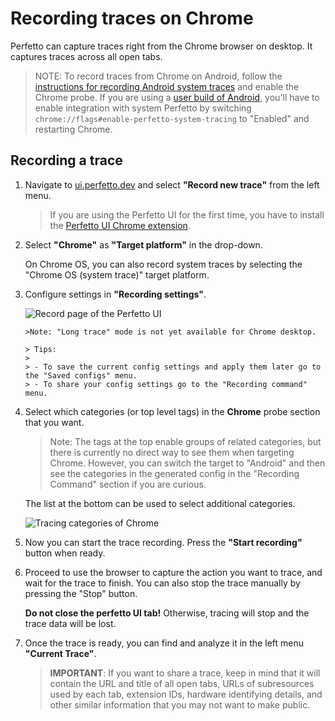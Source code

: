 # Recording traces on Chrome

Perfetto can capture traces right from the Chrome browser on desktop. It
captures traces across all open tabs.

> NOTE: To record traces from Chrome on Android, follow the
> [instructions for recording Android system traces](/docs/getting-started/system-tracing.md)
> and enable the Chrome probe. If you are using a
> [user build of Android](https://source.android.com/docs/setup/build/building#lunch),
> you'll have to enable integration with system Perfetto by switching
> `chrome://flags#enable-perfetto-system-tracing` to "Enabled" and restarting
> Chrome.

## Recording a trace

1.  Navigate to [ui.perfetto.dev](https://ui.perfetto.dev/) and select **"Record
    new trace"** from the left menu.
    > If you are using the Perfetto UI for the first time, you have to install
    > the
    > [Perfetto UI Chrome extension](https://chrome.google.com/webstore/detail/perfetto-ui/lfmkphfpdbjijhpomgecfikhfohaoine).
2.  Select **"Chrome"** as **"Target platform"** in the drop-down.

    On Chrome OS, you can also record system traces by selecting the "Chrome OS
    (system trace)" target platform.

3.  Сonfigure settings in **"Recording settings"**.

    ![Record page of the Perfetto UI](/docs/images/record-trace-chrome.png)

        >Note: "Long trace" mode is not yet available for Chrome desktop.

        > Tips:
        >
        > - To save the current config settings and apply them later go to the "Saved configs" menu.
        > - To share your config settings go to the "Recording command" menu.

    >

4.  Select which categories (or top level tags) in the **Chrome** probe section
    that you want.

    > Note: The tags at the top enable groups of related categories, but there
    > is currently no direct way to see them when targeting Chrome. However, you
    > can switch the target to "Android" and then see the categories in the
    > generated config in the "Recording Command" section if you are curious.

    The list at the bottom can be used to select additional categories.

    ![Tracing categories of Chrome](/docs/images/tracing-categories-chrome.png)

5.  Now you can start the trace recording. Press the **"Start recording"**
    button when ready.
6.  Proceed to use the browser to capture the action you want to trace, and wait
    for the trace to finish. You can also stop the trace manually by pressing
    the "Stop" button.

    **Do not close the perfetto UI tab!** Otherwise, tracing will stop and the
    trace data will be lost.

7.  Once the trace is ready, you can find and analyze it in the left menu
    **"Current Trace"**.

    > **IMPORTANT**: If you want to share a trace, keep in mind that it will
    > contain the URL and title of all open tabs, URLs of subresources used by
    > each tab, extension IDs, hardware identifying details, and other similar
    > information that you may not want to make public.
